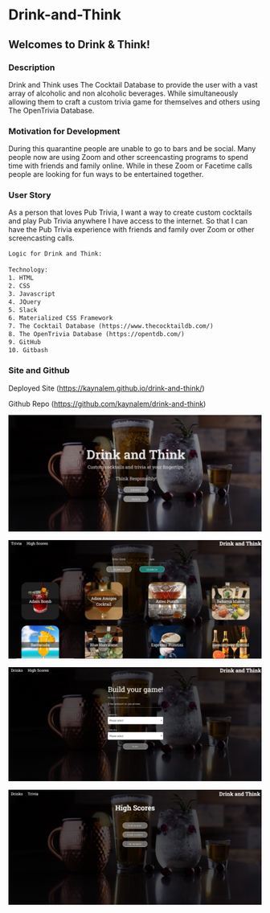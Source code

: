 # Drink-and-Think

## Welcomes to Drink & Think!


### Description

Drink and Think uses The Cocktail Database to provide the user with a vast array of alcoholic and non alcoholic beverages. While simultaneously allowing them to craft a custom trivia game for themselves and others using The OpenTrivia Database. 

### Motivation for Development

During this quarantine people are unable to go to bars and be social. Many people now are using Zoom and other screencasting programs to spend time with friends and family online. While in these Zoom or Facetime calls people are looking for fun ways to be entertained together. 

### User Story

As a person that loves Pub Trivia, I want a way to create custom cocktails and play Pub Trivia anywhere I have access to the internet. So that I can have the Pub Trivia experience with friends and family over Zoom or other screencasting calls. 


```
Logic for Drink and Think:

Technology:
1. HTML
2. CSS
3. Javascript
4. JQuery
5. Slack
6. Materialized CSS Framework
7. The Cocktail Database (https://www.thecocktaildb.com/)
8. The OpenTrivia Database (https://opentdb.com/)
9. GitHub
10. Gitbash
```
### Site and Github
Deployed Site 
(https://kaynalem.github.io/drink-and-think/)

Github Repo
(https://github.com/kaynalem/drink-and-think)


![index](./assets/screenshots/mainpage.jpg)

![drinks](./assets/screenshots/drinkpage.jpg)

![trivia](./assets/screenshots/triviapage.jpg)

![highscore](./assets/screenshots/highscorepage.jpg)
